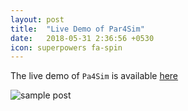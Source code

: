 ```yaml
---
layout: post
title:  "Live Demo of Par4Sim"
date:   2018-05-31 2:36:56 +0530
icon: superpowers fa-spin
---
```



The live demo of ``Pa4Sim`` is available [here](https://ltmaggie.informatik.uni-hamburg.de/par4sim/)

![sample post]({{site.baseurl}}/images//par4sim.gif)
